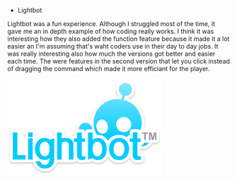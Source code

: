 * Lightbot

Lightbot was a fun experience. Although I struggled most of the time, it gave me an in depth example of how coding really works. I think it was interesting how they also added the function feature because it made it a lot easier an I'm assuming that's waht coders use in their day to day jobs. It was really interesting also how much the versions got better and easier each time. The were features in the second version that let you click instead of dragging the command which made it more efficiant for the player.


![alt text](lightbot.png)
